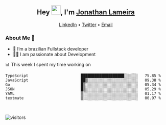 <h2 align="center">Hey <img src="https://github.com/TheDudeThatCode/TheDudeThatCode/blob/master/Assets/Hi.gif" width="29">, I'm <a href="https://www.linkedin.com/in/jonathanlameira/">Jonathan Lameira</a></h2>
<p align="center">
  <a href="https://www.linkedin.com/in/jonathanlameira/">LinkedIn</a> •
  <a href="https://twitter.com/jlameira">Twitter</a> •
  <a href="mailto:jlameira@gmail.com">Email</a>
</p>

### About Me 🚀
- 🌱  I’m a brazilian Fullstack developer</br>
- 👨‍💻  I am passionate about Development</br>

<!-- ![Jonathan Lameira github stats](https://github-readme-stats.vercel.app/api?username=jlameirameli&show_icons=true&hide_border=true)&nbsp;&nbsp; -->

📊 This week I spent my time working on
<!--START_SECTION:waka-->

```text
TypeScript                       ███████████████████░░░░░░   75.85 %
JavaScript                       ██▒░░░░░░░░░░░░░░░░░░░░░░   09.38 %
Go                               █▒░░░░░░░░░░░░░░░░░░░░░░░   05.34 %
JSON                             █▒░░░░░░░░░░░░░░░░░░░░░░░   05.29 %
YAML                             ▒░░░░░░░░░░░░░░░░░░░░░░░░   01.17 %
textmate                         ▒░░░░░░░░░░░░░░░░░░░░░░░░   00.97 %
```

<!--END_SECTION:waka-->

<br />

![visitors](https://visitor-badge.laobi.icu/badge?page_id=jlameira.jlameira)
